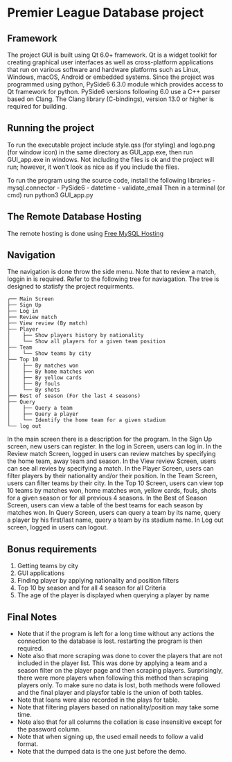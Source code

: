 # Premier League Database project

## Framework

The project GUI is built using Qt 6.0+ framework. Qt is a widget toolkit for creating graphical user interfaces as well as
cross-platform applications that run on various software and hardware platforms such as Linux, Windows, macOS, Android or embedded systems.
Since the project was programmed using python, PySide6 6.3.0 module which provides access to Qt framework for python. PySide6 versions
following 6.0 use a C++ parser based on Clang. The Clang library (C-bindings), version 13.0 or higher is required for building.

## Running the project

To run the executable project include style.qss (for styling) and logo.png (for window icon) in the same directory as GUI_app.exe, then run GUI_app.exe in windows.
Not including the files is ok and the project will run; however, it won't look as nice as if you include the files.

To run the program using the source code, install the following libraries
    - mysql.connector
    - PySide6
    - datetime
    - validate_email
Then in a terminal (or cmd) run python3 GUI_app.py

## The Remote Database Hosting

The remote hosting is done using [Free MySQL Hosting](https://www.freemysqlhosting.net/)

## Navigation

The navigation is done throw the side menu. Note that to review a match, loggin in is required.
Refer to the following tree for naviagation. The tree is designed to statisfy the project requirments.

```
┌── Main Screen
├── Sign Up
├── Log in
├── Review match
├── View review (By match)
├── Player
│    ├── Show players history by nationality
│    └── Show all players for a given team position
├── Team
│    └── Show teams by city
├── Top 10
│    ├── By matches won
│    ├── By home matches won
│    ├── By yellow cards
│    ├── By fouls
│    └── By shots
├── Best of season (For the last 4 seasons)
├── Query
│    ├── Query a team
│    ├── Query a player
│    └── Identify the home team for a given stadium
└── log out
```
In the main screen there is a description for the program.
In the Sign Up screen, new users can register.
In the log in Screen, users can log in.
In the Review match Screen, logged in users can review matches by specifying the home team, away team and season.
In the View review Screen, users can see all revies by specifying a match.
In the Player Screen, users can filter players by their nationality and/or their position.
In the Team Screen, users can filter teams by their city.
In the Top 10 Screen, users can view top 10 teams by matches won, home matches won, yellow cards, fouls, shots for a given season
or for all previous 4 seasons.
In the Best of Season Screen, users can view a table of the best teams for each season by matches won.
In Query Screen, users can query a team by its name, query a player by his first/last name, query a team by its stadium name.
In Log out screen, logged in users can logout.

## Bonus requirements

1. Getting teams by city
2. GUI applications
3. Finding player by applying nationality and position filters
4. Top 10 by season and for all 4 season for all Criteria
5. The age of the player is displayed when querying a player by name

## Final Notes

- Note that if the program is left for a long time without any actions the connection to the database is lost.
  restarting the program is then required.
- Note also that more scraping was done to cover the players that are not included in the player list.
  This was done by applying a team and a season filter on the player page and then scraping players. Surprisingly, there were
  more players when following this method than scraping players only.
  To make sure no data is lost, both methods were followed and the final player and playsfor table is the union of both tables.
- Note that loans were also recorded in the plays for table.
- Note that filtering players based on nationality/position may take some time.
- Note also that for all columns the collation is case insensitive except for the password column.
- Note that when signing up, the used email needs to follow a valid format.
- Note that the dumped data is the one just before the demo.
